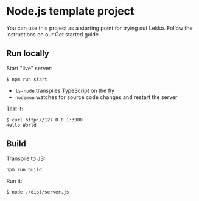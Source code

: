 # Node.js template project

You can use this project as a starting point for trying out Lekko. Follow the instructions on our Get started guide.

## Run locally

Start "live" server:

```
$ npm run start
```

- `ts-node` transpiles TypeScript on the fly
- `nodemon` watches for source code changes and restart the server

Test it:

```
$ curl http://127.0.0.1:3000
Hello World
```

## Build

Transpile to JS:

```
npm run build
```

Run it:

```
$ node ./dist/server.js
```
